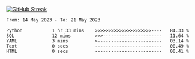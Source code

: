 [![GitHub Streak](https://streak-stats.demolab.com?user=renren-017&theme=sea&hide_border=true&background=DD272700)](https://git.io/streak-stats)

<!--START_SECTION:waka-->

```text
From: 14 May 2023 - To: 21 May 2023

Python           1 hr 33 mins    >>>>>>>>>>>>>>>>>>>>>----   84.33 %
SQL              12 mins         >>>----------------------   11.64 %
YAML             3 mins          >------------------------   03.14 %
Text             0 secs          -------------------------   00.49 %
HTML             0 secs          -------------------------   00.41 %
```

<!--END_SECTION:waka-->
